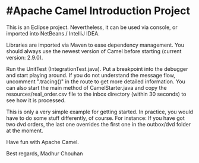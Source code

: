 #Apache Camel Introduction Project
=================================

This is an Eclipse project. Nevertheless, it can be used via console, or imported into NetBeans / IntelliJ IDEA. 

Libraries are imported via Maven to ease dependency management. 
You should always use the newest version of Camel before starting (current version: 2.9.0).

Run the UnitTest (IntegrationTest.java). Put a breakpoint into the debugger and start playing around.
If you do not understand the message flow, uncomment ".tracing()" in the route to get more detailed information.
You can also start the main method of CamelStarter.java and copy the resources/real_order.csv file to the inbox directory
(within 30 seconds) to see how it is processed. 

This is only a very simple example for getting started. In practice, you would have to do some stuff differently, of course.
For instance: If you have got two dvd orders, the last one overrides the first one in the outbox/dvd folder at the moment.

Have fun with Apache Camel.

Best regards,
Madhur Chouhan
